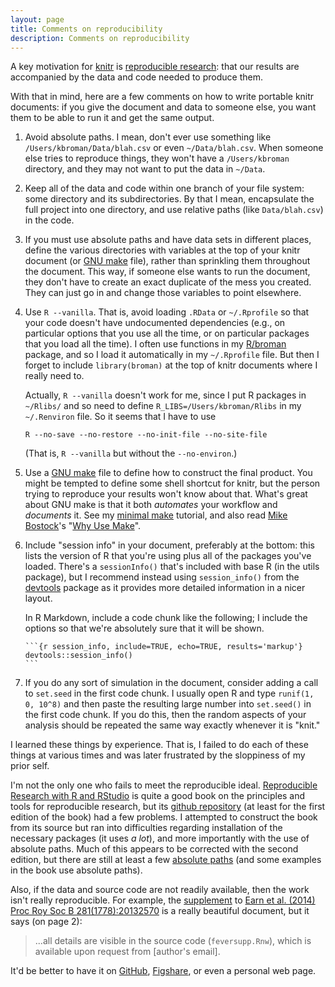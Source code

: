 ```yaml
---
layout: page
title: Comments on reproducibility
description: Comments on reproducibility
---
```


A key motivation for [knitr](http://yihui.name/knitr/) is
[reproducible research](http://en.wikipedia.org/wiki/Reproducibility#Reproducible_research):
that our results are accompanied by the data and code needed to
produce them.

With that in mind, here are a few comments on how to write portable knitr
documents: if you give the document and data to someone else, you want
them to be able to run it and get the same output.

1. Avoid absolute paths. I mean, don't ever use something like
   `/Users/kbroman/Data/blah.csv` or even `~/Data/blah.csv`. When
   someone else tries to reproduce things, they won't have a
   `/Users/kbroman` directory, and they may not want to put the data
   in `~/Data`.

2. Keep all of the data and code within one branch of your file system:
   some directory and its subdirectories. By that I mean, encapsulate the
   full project into one directory, and use relative paths (like
   `Data/blah.csv`) in the code.

3. If you must use absolute paths and have data sets in different
   places, define the various directories with variables at the
   top of your knitr document (or
   [GNU make](http://www.gnu.org/software/make) file), rather than
   sprinkling them throughout
   the document. This way, if someone else wants to run the document,
   they don't have to create an exact duplicate of the mess you
   created. They can just go in and change those variables to point
   elsewhere.

4. Use `R --vanilla`. That is, avoid loading `.RData` or `~/.Rprofile` so
   that your code doesn't have undocumented dependencies (e.g., on
   particular options that you use all the time, or on particular
   packages that you load all the time). I often use functions in my
   [R/broman](http://github.com/kbroman/broman) package, and so I load
   it automatically in my `~/.Rprofile` file. But then I forget to
   include `library(broman)` at the top of knitr documents where I
   really need to.

   Actually, `R --vanilla` doesn't work for me, since I put R packages
   in `~/Rlibs/` and so need to define `R_LIBS=/Users/kbroman/Rlibs`
   in my `~/.Renviron` file. So it seems that I have to use

       R --no-save --no-restore --no-init-file --no-site-file

   (That is, `R --vanilla` but without the `--no-environ`.)

5. Use a [GNU make](http://www.gnu.org/software/make) file to define how to
   construct the final product. You might be tempted to define some
   shell shortcut for knitr, but the person trying to reproduce your
   results won't know about that. What's great about GNU make is that
   it both _automates_ your workflow and _documents_ it. See my
   [minimal make](http://kbroman.org/minimal_make/) tutorial,
   and also read [Mike Bostock](http://bost.ocks.org/mike/)'s
   "[Why Use Make](http://bost.ocks.org/mike/make/)".

6. Include "session info" in your document, preferably at the bottom:
   this lists the version of R that you're using plus all of the packages
   you've loaded. There's a `sessionInfo()` that's included with
   base R (in the utils package), but I recommend instead using
   `session_info()` from the
   [devtools](https://github.com/hadley/devtools) package as it
   provides more detailed information in a nicer layout.

   In R Markdown, include a code chunk like the
   following; I include the options so that we're absolutely sure that
   it will be shown.

       ```{r session_info, include=TRUE, echo=TRUE, results='markup'}
       devtools::session_info()
       ```

7. If you do any sort of simulation in the document, consider adding a
   call to `set.seed` in the first code chunk.  I usually open R and
   type `runif(1, 0, 10^8)` and then paste the resulting large number
   into `set.seed()` in the first code chunk.  If you do this, then
   the random aspects of your analysis should be repeated the same way
   exactly whenever it is "knit."

I learned these things by experience. That is, I failed to do each of
these things at various times and was later frustrated by the
sloppiness of my prior self.

I'm not the only one who fails to meet the reproducible ideal.
[Reproducible Research with R and RStudio](http://www.amazon.com/exec/obidos/ASIN/1498715370/7210-20)
is quite a good book on the principles and tools for reproducible
research, but its
[github repository](https://github.com/christophergandrud/Rep-Res-Book)
(at least for the first edition of the book)
had a few problems. I attempted to construct the book from its source but ran into
difficulties regarding installation of the necessary packages (it uses
_a lot_), and more importantly with the use of absolute paths.
Much of this appears to be corrected with the second edition, but
there are still at least a few
[absolute paths](https://github.com/christophergandrud/Rep-Res-Book/blob/master/BookMake.R#L22)
(and some examples in the book use absolute paths).

Also, if the data and source code are not readily available, then the
work isn't really reproducible.  For example, the
[supplement](http://rspb.royalsocietypublishing.org/content/281/1778/20132570/suppl/DC1)
to
[Earn et al. (2014) Proc Roy Soc B 281(1778):20132570](http://rspb.royalsocietypublishing.org/content/281/1778/20132570.abstract)
is a really beautiful document, but it says (on page 2):

> ...all details are visible in the source code (`feversupp.Rnw`), which
> is available upon request from \[author's email\].

It'd be better to have it on [GitHub](http://github.com),
[Figshare](http://figshare.com), or even a personal web page.
